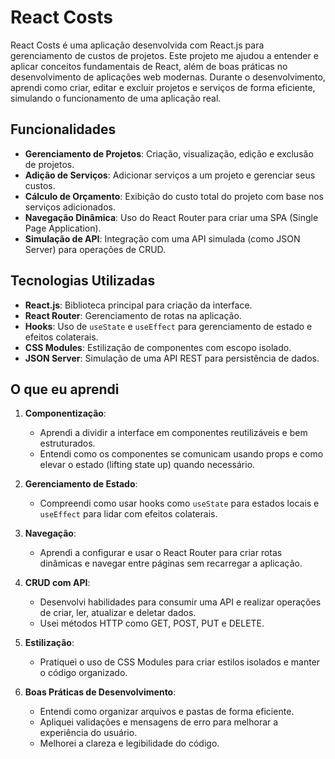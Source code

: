 # React Costs

React Costs é uma aplicação desenvolvida com React.js para gerenciamento de custos de projetos. Este projeto me ajudou a entender e aplicar conceitos fundamentais de React, além de boas práticas no desenvolvimento de aplicações web modernas. Durante o desenvolvimento, aprendi como criar, editar e excluir projetos e serviços de forma eficiente, simulando o funcionamento de uma aplicação real.

## Funcionalidades

- **Gerenciamento de Projetos**: Criação, visualização, edição e exclusão de projetos.
- **Adição de Serviços**: Adicionar serviços a um projeto e gerenciar seus custos.
- **Cálculo de Orçamento**: Exibição do custo total do projeto com base nos serviços adicionados.
- **Navegação Dinâmica**: Uso do React Router para criar uma SPA (Single Page Application).
- **Simulação de API**: Integração com uma API simulada (como JSON Server) para operações de CRUD.

## Tecnologias Utilizadas

- **React.js**: Biblioteca principal para criação da interface.
- **React Router**: Gerenciamento de rotas na aplicação.
- **Hooks**: Uso de `useState` e `useEffect` para gerenciamento de estado e efeitos colaterais.
- **CSS Modules**: Estilização de componentes com escopo isolado.
- **JSON Server**: Simulação de uma API REST para persistência de dados.

## O que eu aprendi

1. **Componentização**:
   - Aprendi a dividir a interface em componentes reutilizáveis e bem estruturados.
   - Entendi como os componentes se comunicam usando props e como elevar o estado (lifting state up) quando necessário.

2. **Gerenciamento de Estado**:
   - Compreendi como usar hooks como `useState` para estados locais e `useEffect` para lidar com efeitos colaterais.

3. **Navegação**:
   - Aprendi a configurar e usar o React Router para criar rotas dinâmicas e navegar entre páginas sem recarregar a aplicação.

4. **CRUD com API**:
   - Desenvolvi habilidades para consumir uma API e realizar operações de criar, ler, atualizar e deletar dados.
   - Usei métodos HTTP como GET, POST, PUT e DELETE.

5. **Estilização**:
   - Pratiquei o uso de CSS Modules para criar estilos isolados e manter o código organizado.

6. **Boas Práticas de Desenvolvimento**:
   - Entendi como organizar arquivos e pastas de forma eficiente.
   - Apliquei validações e mensagens de erro para melhorar a experiência do usuário.
   - Melhorei a clareza e legibilidade do código.
